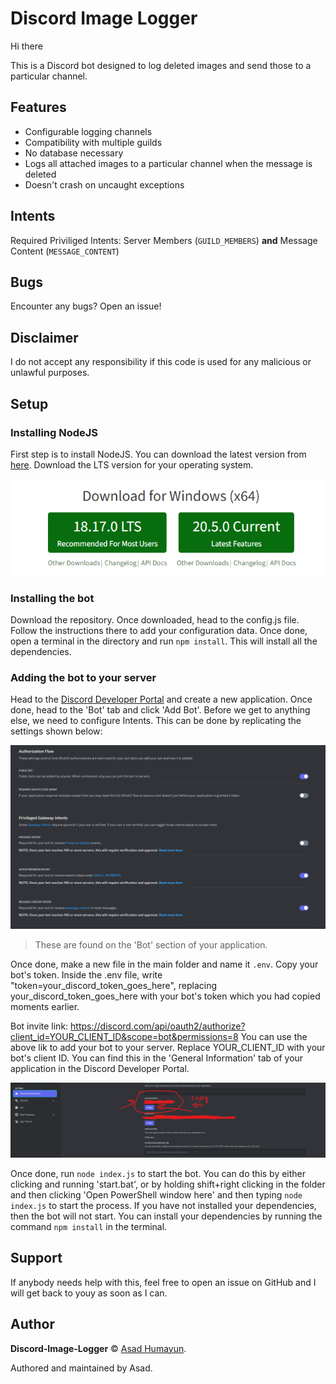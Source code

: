 # Discord Image Logger

Hi there

This is a Discord bot designed to log deleted images and send those to a particular channel.

## Features
- Configurable logging channels
- Compatibility with multiple guilds
- No database necessary
- Logs all attached images to a particular channel when the message is deleted
- Doesn't crash on uncaught exceptions

## Intents
Required Priviliged Intents: Server Members (`GUILD_MEMBERS`) **and** Message Content (`MESSAGE_CONTENT`)

## Bugs

Encounter any bugs? Open an issue!

## Disclaimer

I do not accept any responsibility if this code is used for any malicious or unlawful purposes.
## Setup
### Installing NodeJS
First step is to install NodeJS. You can download the latest version from [here](https://nodejs.org/en/download/). Download the LTS version for your operating system.

![Alt text](image.png)

### Installing the bot
Download the repository. Once downloaded, head to the config.js file. Follow the instructions there to add your configuration data. Once done, open a terminal in the directory and run `npm install`. This will install all the dependencies. 

### Adding the bot to your server
Head to the [Discord Developer Portal](https://discord.com/developers/applications) and create a new application. Once done, head to the 'Bot' tab and click 'Add Bot'. 
Before we get to anything else, we need to configure Intents. This can be done by replicating the settings shown below:

![Alt text](image-2.png)

> These are found on the 'Bot' section of your application. 

Once done, make a new file in the main folder and name it `.env`. Copy your bot's token. Inside the .env file, write "token=your_discord_token_goes_here", replacing your_discord_token_goes_here with your bot's token which you had copied moments earlier. 

Bot invite link: 	https://discord.com/api/oauth2/authorize?client_id=YOUR_CLIENT_ID&scope=bot&permissions=8 
You can use the above lik to add your bot to your server. Replace YOUR_CLIENT_ID with your bot's client ID. You can find this in the 'General Information' tab of your application in the Discord Developer Portal.

![Alt text](image-1.png)

Once done, run `node index.js` to start the bot. You can do this by either clicking and running 'start.bat', or by holding shift+right clicking in the folder and then clicking 'Open PowerShell window here' and then typing `node index.js` to start the process. If you have not installed your dependencies, then the bot will not start. You can install your dependencies by running the command `npm install` in the terminal.


## Support
If anybody needs help with this, feel free to open an issue on GitHub and I will get back to youy as soon as I can. 

## Author

**Discord-Image-Logger** © [Asad Humayun](https://github.com/asadhumayun).

Authored and maintained by Asad.
